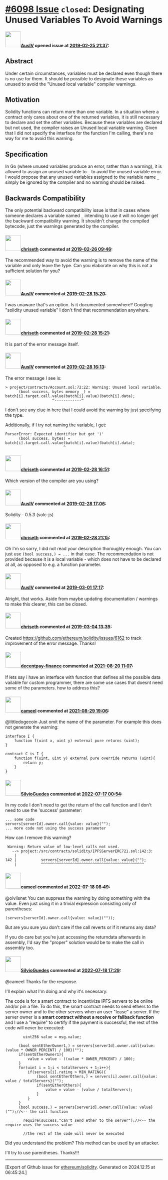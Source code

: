 # [\#6098 Issue](https://github.com/ethereum/solidity/issues/6098) `closed`: Designating Unused Variables To Avoid Warnings

#### <img src="https://avatars.githubusercontent.com/u/977954?u=cff17a7c6b9b4f90184280124dc098dd945372fe&v=4" width="50">[AusIV](https://github.com/AusIV) opened issue at [2019-02-25 21:37](https://github.com/ethereum/solidity/issues/6098):

<!--## Prerequisites

- First, many thanks for taking part in the community. We really appreciate that.
- We realize there is a lot of data requested here. We ask only that you do your best to provide as much information as possible so we can better help you.
- Support questions are better asked in one of the following locations:
	- [Solidity chat](https://gitter.im/ethereum/solidity)
	- [Stack Overflow](https://ethereum.stackexchange.com/)
- Ensure the issue isn't already reported (check `feature` and `language design` labels).

*Delete the above section and the instructions in the sections below before submitting*

-->

## Abstract

<!--
Please describe by example what problem you see in the current Solidity language
and reason about it.
-->

Under certain circumstances, variables must be declared even though there is no use for them. It should be possible to designate these variables as unused to avoid the "Unused local variable" compiler warnings.

## Motivation

<!--
In this section you describe how you propose to address the problem you described earlier,
including by giving one or more exemplary source code snippets for demonstration.
-->

Solidity functions can return more than one variable. In a situation where a contract only cares about one of the returned variables, it is still necessary to declare and set the other variables. Because these variables are declared but not used, the compiler raises an Unused local variable warning. Given that I did not specify the interface for the function I'm calling, there's no way for me to avoid this warning.

## Specification

<!--
The technical specification should describe the syntax and semantics of any new feature. The
specification should be detailed enough to allow any developer to implement the functionality.
-->

In Go (where unused variables produce an error, rather than a warning), it is allowed to assign an unused variable to `_` to avoid the unused variable error. I would propose that any unused variables assigned to the variable name `_` simply be ignored by the compiler and no warning should be raised.

## Backwards Compatibility

<!--
All language changes that introduce backwards incompatibilities must include a section describing
these incompatibilities and their severity.

Please describe how you propose to deal with these incompatibilities.
-->

The only potential backward compatibility issue is that in cases where someone declares a variable named `_` intending to use it will no longer get the backward compatibility warning. It shouldn't change the compiled bytecode, just the warnings generated by the compiler.

#### <img src="https://avatars.githubusercontent.com/u/9073706?v=4" width="50">[chriseth](https://github.com/chriseth) commented at [2019-02-26 09:46](https://github.com/ethereum/solidity/issues/6098#issuecomment-467370560):

The recommended way to avoid the warning is to remove the name of the variable and only leave the type. Can you elaborate on why this is not a sufficient solution for you?

#### <img src="https://avatars.githubusercontent.com/u/977954?u=cff17a7c6b9b4f90184280124dc098dd945372fe&v=4" width="50">[AusIV](https://github.com/AusIV) commented at [2019-02-28 15:20](https://github.com/ethereum/solidity/issues/6098#issuecomment-468312382):

I was unaware that's an option. Is it documented somewhere? Googling "solidity unused variable" I don't find that recommendation anywhere.

#### <img src="https://avatars.githubusercontent.com/u/9073706?v=4" width="50">[chriseth](https://github.com/chriseth) commented at [2019-02-28 15:21](https://github.com/ethereum/solidity/issues/6098#issuecomment-468312693):

It is part of the error message itself.

#### <img src="https://avatars.githubusercontent.com/u/977954?u=cff17a7c6b9b4f90184280124dc098dd945372fe&v=4" width="50">[AusIV](https://github.com/AusIV) commented at [2019-02-28 16:13](https://github.com/ethereum/solidity/issues/6098#issuecomment-468333286):

The error message I see is:

```
> project/contracts/Account.sol:72:22: Warning: Unused local variable.
      (bool success, bytes memory _) = batch[i].target.call.value(batch[i].value)(batch[i].data);
                     ^------------^
```

I don't see any clue in here that I could avoid the warning by just specifying the type.

Additionally, if I try not naming the variable, I get:

```
ParserError: Expected identifier but got ')'
      (bool success, bytes) = batch[i].target.call.value(batch[i].value)(batch[i].data);
                          ^
```

#### <img src="https://avatars.githubusercontent.com/u/9073706?v=4" width="50">[chriseth](https://github.com/chriseth) commented at [2019-02-28 16:51](https://github.com/ethereum/solidity/issues/6098#issuecomment-468347999):

Which version of the compiler are you using?

#### <img src="https://avatars.githubusercontent.com/u/977954?u=cff17a7c6b9b4f90184280124dc098dd945372fe&v=4" width="50">[AusIV](https://github.com/AusIV) commented at [2019-02-28 17:06](https://github.com/ethereum/solidity/issues/6098#issuecomment-468354008):

Solidity - 0.5.3 (solc-js)

#### <img src="https://avatars.githubusercontent.com/u/9073706?v=4" width="50">[chriseth](https://github.com/chriseth) commented at [2019-02-28 21:15](https://github.com/ethereum/solidity/issues/6098#issuecomment-468441242):

Oh I'm so sorry, I did not read your description thoroughly enough. You can just use `(bool success,) = ...` in that case. The recommendation is not provided because it is a local variable - which does not have to be declared at all, as opposed to e.g. a function parameter.

#### <img src="https://avatars.githubusercontent.com/u/977954?u=cff17a7c6b9b4f90184280124dc098dd945372fe&v=4" width="50">[AusIV](https://github.com/AusIV) commented at [2019-03-01 17:17](https://github.com/ethereum/solidity/issues/6098#issuecomment-468740701):

Alright, that works. Aside from maybe updating documentation / warnings to make this clearer, this can be closed.

#### <img src="https://avatars.githubusercontent.com/u/9073706?v=4" width="50">[chriseth](https://github.com/chriseth) commented at [2019-03-04 13:39](https://github.com/ethereum/solidity/issues/6098#issuecomment-469255884):

Created https://github.com/ethereum/solidity/issues/6162 to track improvement of the error message. Thanks!

#### <img src="https://avatars.githubusercontent.com/u/86732612?u=0b600c3af842868a81ab0f024ae15400735596a6&v=4" width="50">[decentpay-finance](https://github.com/decentpay-finance) commented at [2021-08-20 11:07](https://github.com/ethereum/solidity/issues/6098#issuecomment-902616571):

If lets say i have an interface with function that defines all the possible data vailable for custom programmer, there are some use cases that doesnt need some of the parameters. how to address this?

#### <img src="https://avatars.githubusercontent.com/u/137030?v=4" width="50">[cameel](https://github.com/cameel) commented at [2021-08-29 19:06](https://github.com/ethereum/solidity/issues/6098#issuecomment-907852365):

@littledogecoin Just omit the name of the parameter. For example this does not generate the warning:

```solidity
interface I {
    function f(uint x, uint y) external pure returns (uint);
}

contract C is I {
    function f(uint, uint y) external pure override returns (uint){
        return y;
    }
}
```

#### <img src="https://avatars.githubusercontent.com/u/12788396?u=aea4fa97f8ada9414086810fc341c9603502806b&v=4" width="50">[SilvioGuedes](https://github.com/SilvioGuedes) commented at [2022-07-17 00:54](https://github.com/ethereum/solidity/issues/6098#issuecomment-1186357477):

In my code I don't need to get the return of the call function and I don't need to use the 'success' parameter:

```
... some code
servers[serverId].owner.call{value: value}("");
... more code not using the success parameter
```

How can I remove this warning?

```
 Warning: Return value of low-level calls not used.
   --> project:/src/contracts/solidity/IPFSServerERC721.sol:142:3:
    |
142 |           servers[serverId].owner.call{value: value}("");
    |           ^^^^^^^^^^^^^^^^^^^^^^^^^^^^^^^^^^^^^^^^^^^^^^
```

#### <img src="https://avatars.githubusercontent.com/u/137030?v=4" width="50">[cameel](https://github.com/cameel) commented at [2022-07-18 08:49](https://github.com/ethereum/solidity/issues/6098#issuecomment-1186934153):

@oivlisnet You can suppress the warning by doing something with the value. Even just using it in a trivial expression consisting only of parentheses:
```solidity
(servers[serverId].owner.call{value: value}(""));
```
But are you sure you don't care if the call reverts or if it returns any data? 

If you do care but you're just accessing the returndata afterwards in assembly, I'd say the "proper" solution would be to make the call in assembly too.

#### <img src="https://avatars.githubusercontent.com/u/12788396?u=aea4fa97f8ada9414086810fc341c9603502806b&v=4" width="50">[SilvioGuedes](https://github.com/SilvioGuedes) commented at [2022-07-18 17:29](https://github.com/ethereum/solidity/issues/6098#issuecomment-1187864490):

@cameel Thanks for the response. 

I'll explain what I'm doing and why it's necessary:

The code is for a smart contract to incentivize IPFS servers to be online and/or pin a file.
To do this, the smart contract needs to send ethers to the server owner and to the other servers when an user "lease" a server.
If the server owner is a **smart contract without a receive or fallback function** and I use a "require" to certify if the payment is successful, the rest of the code will never be executed:

  ```
          uint256 value = msg.value;

		(bool sentEtherOwner1,) = servers[serverId].owner.call{value: (value * OWNER_PERCENT) / 100}("");
		if(sentEtherOwner1){
			value = value - ((value * OWNER_PERCENT) / 100);
		}
		for(uint i = 1;i < totalServers + 1;i++){
			if(servers[i].rating > MIN_RATING){
				(bool sentEtherOthers,) = servers[i].owner.call{value: value / totalServers}("");
				if(sentEtherOthers){
					value = value - (value / totalServers);
				}
			}
		}
		(bool success,) = servers[serverId].owner.call{value: value}("");//<-- the call function

          require(success,"can't send ether to the server");//<-- the require uses the success value

          //the rest of the code will never be executed
```

Did you understand the problem? This method can be used by an attacker.

I'll try to use parentheses. Thanks!!!


-------------------------------------------------------------------------------



[Export of Github issue for [ethereum/solidity](https://github.com/ethereum/solidity). Generated on 2024.12.15 at 06:45:24.]
